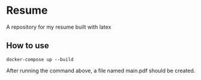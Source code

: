# Resume
A repository for my resume built with latex

## How to use
```
docker-compose up --build
```

After running the command above, a file named main.pdf should be created.
